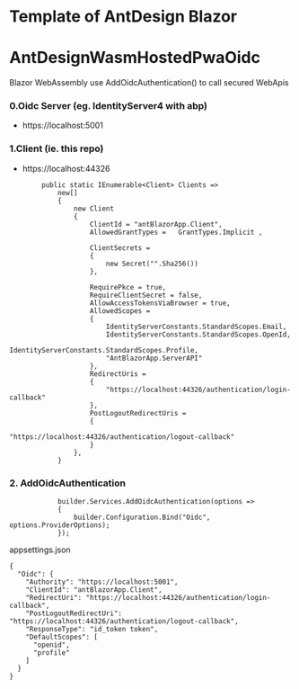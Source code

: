 # Template of AntDesign Blazor

# AntDesignWasmHostedPwaOidc
 Blazor WebAssembly use AddOidcAuthentication() to call secured WebApis
### 0.Oidc Server (eg. IdentityServer4 with abp)
* https://localhost:5001

### 1.Client (ie. this repo)
* https://localhost:44326
```
        public static IEnumerable<Client> Clients =>
            new[]
            {
                new Client
                {
                    ClientId = "antBlazorApp.Client",
                    AllowedGrantTypes =   GrantTypes.Implicit ,

                    ClientSecrets =
                    {
                        new Secret("".Sha256())
                    },

                    RequirePkce = true,
                    RequireClientSecret = false,
                    AllowAccessTokensViaBrowser = true,
                    AllowedScopes =
                    {
                        IdentityServerConstants.StandardScopes.Email,
                        IdentityServerConstants.StandardScopes.OpenId,
                        IdentityServerConstants.StandardScopes.Profile,
                        "AntBlazorApp.ServerAPI"
                    },
                    RedirectUris =
                    {
                        "https://localhost:44326/authentication/login-callback"
                    },
                    PostLogoutRedirectUris =
                    {
                        "https://localhost:44326/authentication/logout-callback"
                    }
                },
            }
```
### 2. AddOidcAuthentication
```
            builder.Services.AddOidcAuthentication(options =>
            {
                builder.Configuration.Bind("Oidc", options.ProviderOptions); 
            });
```
appsettings.json
```
{
  "Oidc": {
    "Authority": "https://localhost:5001",
    "ClientId": "antBlazorApp.Client",
    "RedirectUri": "https://localhost:44326/authentication/login-callback",
    "PostLogoutRedirectUri": "https://localhost:44326/authentication/logout-callback",
    "ResponseType": "id_token token",
    "DefaultScopes": [
      "openid",
      "profile"
    ]
  } 
}
```

